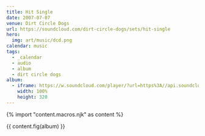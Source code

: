 ```yaml
---
title: Hit Single
date: 2007-07-07
venue: Dirt Circle Dogs
url: https://soundcloud.com/dirt-circle-dogs/sets/hit-single
hero:
  img: art/music/dcd.png
calendar: music
tags:
  - _calendar
  - audio
  - album
  - dirt circle dogs
album:
  - iframe: https://w.soundcloud.com/player/?url=https%3A//api.soundcloud.com/playlists/1738&color=%23ff5500&auto_play=false&hide_related=false&show_comments=true&show_user=false&show_reposts=false&show_teaser=true
    width: 100%
    height: 320
---
```


{% import "content.macros.njk" as content %}

{{ content.fig(album) }}
